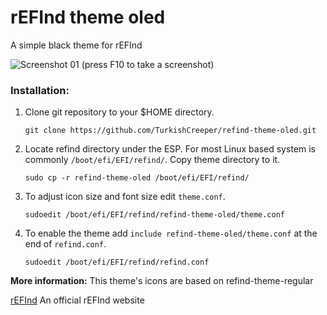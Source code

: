 # rEFInd theme oled

A simple black theme for rEFInd


![Screenshot 01](https://ibin.co/4F6KKliJbAew.png)
(press F10 to take a screenshot)


### Installation:

1. Clone git repository to your $HOME directory.
   ```
   git clone https://github.com/TurkishCreeper/refind-theme-oled.git
   ```

2. Locate refind directory under the ESP. For most Linux based system is commonly `/boot/efi/EFI/refind/`. Copy theme directory to it.

   ```
   sudo cp -r refind-theme-oled /boot/efi/EFI/refind/
   ```

3. To adjust icon size and font size edit `theme.conf`.
   ```
   sudoedit /boot/efi/EFI/refind/refind-theme-oled/theme.conf
   ```

4. To enable the theme add `include refind-theme-oled/theme.conf` at the end of `refind.conf`.
   ```
   sudoedit /boot/efi/EFI/refind/refind.conf
   ```

**More information:**
This theme's icons are based on refind-theme-regular

[rEFInd](http://www.rodsbooks.com/refind/) An official rEFInd website
